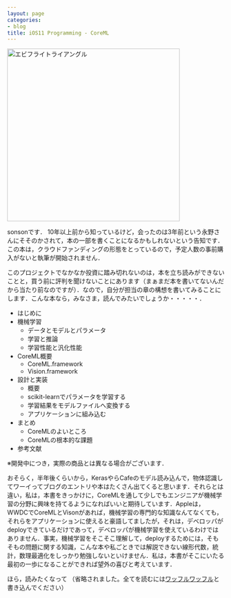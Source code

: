 ```yaml
---
layout: page
categories:
- blog
title: iOS11 Programming - CoreML
---
```


[<img src="https://s3-ap-northeast-1.amazonaws.com/peaks-images/project002_cover.jpg" alt="エビフライトライアングル" width="400">](https://peaks.cc/iOS11)

sonsonです．
10年以上前から知っているけど，会ったのは3年前という永野さんにそそのかされて，本の一部を書くことになるかもしれないという告知です．この本は，クラウドファンディングの形態をとっているので，予定人数の事前購入がないと執筆が開始されません．

このプロジェクトでなかなか投資に踏み切れないのは，本を立ち読みができないことと，買う前に評判を聞けないことにあります（まぁまだ本を書いてないんだから当たり前なのですが）．なので，自分が担当の章の構想を書いてみることにします．こんな本なら，みなさま，読んでみたいでしょうか・・・・・．

+ はじめに
+ 機械学習
	+ データとモデルとパラメータ
	+ 学習と推論
	+ 学習性能と汎化性能
+ CoreML概要
	+ CoreML.framework
	+ Vision.framework
+ 設計と実装
	+ 概要
	+ scikit-learnでパラメータを学習する
	+ 学習結果をモデルファイルへ変換する
	+ アプリケーションに組み込む
+ まとめ
	+ CoreMLのよいところ
	+ CoreMLの根本的な課題
+ 参考文献

※開発中につき，実際の商品とは異なる場合がございます．

おそらく，半年後くらいから，KerasやらCafeのモデル読み込んで，物体認識してワーイってブログのエントリや本はたくさん出てくると思います．それらとは違い，私は，本書をきっかけに，CoreMLを通して少しでもエンジニアが機械学習の分野に興味を持てるようになればいいと期待しています．Appleは，WWDCでCoreMLとVisonがあれば，機械学習の専門的な知識なんてなくても，それらをアプリケーションに使えると豪語してましたが，それは，デベロッパがdeployできているだけであって，デベロッパが機械学習を使えているわけではありません．事実，機械学習をそこそこ理解して，deployするためには，そもそもの問題に関する知識，こんな本や私ごときでは解説できない線形代数，統計，数理最適化をしっかり勉強しないといけません．私は，本書がそこにいたる最初の一歩になることができれば望外の喜びと考えています．

ほら，読みたくなって
（省略されました。全てを読むには[ワッフルワッフル](https://peaks.cc/iOS11)と書き込んでください）
